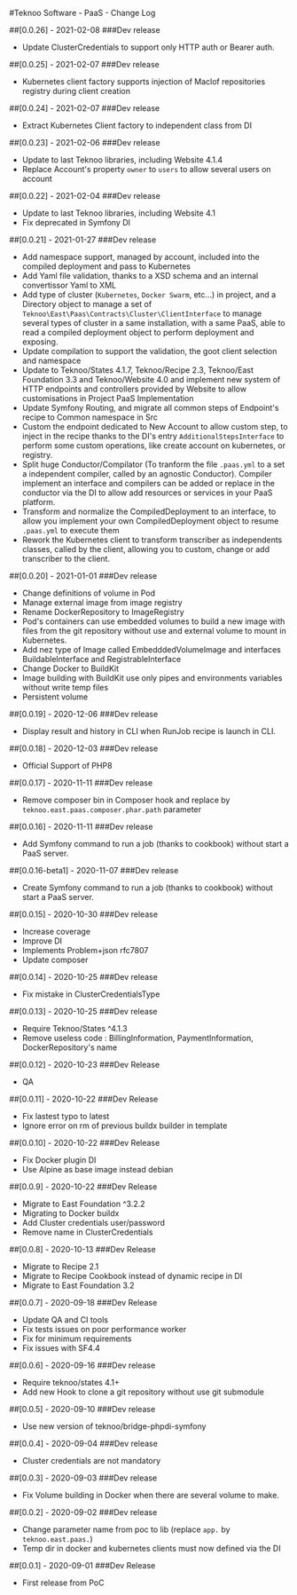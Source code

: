 #Teknoo Software - PaaS - Change Log

##[0.0.26] - 2021-02-08
###Dev release
- Update ClusterCredentials to support only HTTP auth or Bearer auth.
  
##[0.0.25] - 2021-02-07
###Dev release
- Kubernetes client factory supports injection of Maclof repositories registry during
  client creation

##[0.0.24] - 2021-02-07
###Dev release
- Extract Kubernetes Client factory to independent class from DI

##[0.0.23] - 2021-02-06
###Dev release
- Update to last Teknoo libraries, including Website 4.1.4
- Replace Account's property `owner` to `users` to allow several users on account

##[0.0.22] - 2021-02-04
###Dev release
- Update to last Teknoo libraries, including Website 4.1
- Fix deprecated in Symfony DI

##[0.0.21] - 2021-01-27
###Dev release
- Add namespace support, managed by account, included into the compiled deployment and pass to Kubernetes
- Add Yaml file validation, thanks to a XSD schema and an internal convertissor Yaml to XML
- Add type of cluster (`Kubernetes`, `Docker Swarm`, etc...) in project, and a Directory object to manage a set of 
  `Teknoo\East\Paas\Contracts\Cluster\ClientInterface` to manage several types of cluster in a same installation, 
  with a same PaaS, able to read a compiled deployment object to perform deployment and exposing.
- Update compilation to support the validation, the goot client selection and namespace   
- Update to Teknoo/States 4.1.7, Teknoo/Recipe 2.3, Teknoo/East Foundation 3.3 and Teknoo/Website 4.0 and implement
  new system of HTTP endpoints and controllers provided by Website to allow customisations in Project PaaS Implementation
- Update Symfony Routing, and migrate all common steps of Endpoint's recipe to Common namespace in Src  
- Custom the endpoint dedicated to New Account to allow custom step, to inject in the recipe thanks to the DI's entry 
  `AdditionalStepsInterface` to perform some custom operations, like create account on kubernetes, or registry.
- Split huge Conductor/Compilator (To tranform the file `.paas.yml` to a set a independent compiler, called by an 
  agnostic Conductor). Compiler implement an interface and compilers can be added or replace in the conductor via the DI
  to allow add resources or services in your PaaS platform.
- Transform and normalize the CompiledDeployment to an interface, to allow you implement your own CompiledDeployment 
  object to resume `.paas.yml` to execute them
- Rework the Kubernetes client to transform transcriber as independents classes, called by the client, allowing you to
  custom, change or add transcriber to the client.

##[0.0.20] - 2021-01-01
###Dev release
- Change definitions of volume in Pod
- Manage external image from image registry
- Rename DockerRepository to ImageRegistry
- Pod's containers can use embedded volumes to build a new image with files from the git repository without use
  and external volume to mount in Kubernetes.
- Add nez type of Image called EmbedddedVolumeImage and interfaces BuildableInterface and RegistrableInterface
- Change Docker to BuildKit
- Image building with BuildKit use only pipes and environments variables without write temp files
- Persistent volume

##[0.0.19] - 2020-12-06
###Dev release
- Display result and history in CLI when RunJob recipe is launch in CLI.

##[0.0.18] - 2020-12-03
###Dev release
- Official Support of PHP8

##[0.0.17] - 2020-11-11
###Dev release
- Remove composer bin in Composer hook and replace by `teknoo.east.paas.composer.phar.path` parameter

##[0.0.16] - 2020-11-11
###Dev release
- Add Symfony command to run a job (thanks to cookbook) without start a PaaS server.

##[0.0.16-beta1] - 2020-11-07
###Dev release
- Create Symfony command to run a job (thanks to cookbook) without start a PaaS server.

##[0.0.15] - 2020-10-30
###Dev release
- Increase coverage
- Improve DI
- Implements Problem+json rfc7807
- Update composer

##[0.0.14] - 2020-10-25
###Dev release
- Fix mistake in ClusterCredentialsType

##[0.0.13] - 2020-10-25
###Dev release
- Require Teknoo/States ^4.1.3
- Remove useless code : BillingInformation, PaymentInformation, DockerRepository's name

##[0.0.12] - 2020-10-23
###Dev Release
- QA

##[0.0.11] - 2020-10-22
###Dev Release
- Fix lastest typo to latest
- Ignore error on rm of previous buildx builder in template

##[0.0.10] - 2020-10-22
###Dev Release
- Fix Docker plugin DI
- Use Alpine as base image instead debian

##[0.0.9] - 2020-10-22
###Dev Release
- Migrate to East Foundation ^3.2.2
- Migrating to Docker buildx
- Add Cluster credentials user/password
- Remove name in ClusterCredentials
 
##[0.0.8] - 2020-10-13
###Dev Release
- Migrate to Recipe 2.1
- Migrate to Recipe Cookbook instead of dynamic recipe in DI
- Migrate to East Foundation 3.2

##[0.0.7] - 2020-09-18
###Dev Release
- Update QA and CI tools
- Fix tests issues on poor performance worker
- Fix for minimum requirements 
- Fix issues with SF4.4

##[0.0.6] - 2020-09-16
###Dev release
- Require teknoo/states 4.1+
- Add new Hook to clone a git repository without use git submodule

##[0.0.5] - 2020-09-10
###Dev release
- Use new version of teknoo/bridge-phpdi-symfony

##[0.0.4] - 2020-09-04
###Dev release
- Cluster credentials are not mandatory

##[0.0.3] - 2020-09-03
###Dev release
- Fix Volume building in Docker when there are several volume to make.

##[0.0.2] - 2020-09-02
###Dev release
- Change parameter name from poc to lib (replace `app.` by `teknoo.east.paas.`)
- Temp dir in docker and kubernetes clients must now defined via the DI

##[0.0.1] - 2020-09-01
###Dev Release
- First release from PoC
